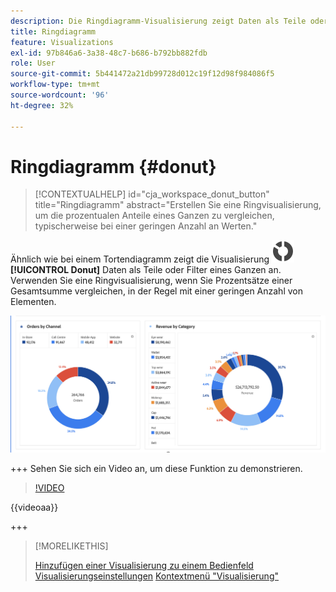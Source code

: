 ```yaml
---
description: Die Ringdiagramm-Visualisierung zeigt Daten als Teile oder Filter eines Ganzen an.
title: Ringdiagramm
feature: Visualizations
exl-id: 97b846a6-3a38-48c7-b686-b792bb882fdb
role: User
source-git-commit: 5b441472a21db99728d012c19f12d98f984086f5
workflow-type: tm+mt
source-wordcount: '96'
ht-degree: 32%

---
```


# Ringdiagramm {#donut}

<!-- markdownlint-disable MD034 -->

>[!CONTEXTUALHELP]
>id="cja_workspace_donut_button"
>title="Ringdiagramm"
>abstract="Erstellen Sie eine Ringvisualisierung, um die prozentualen Anteile eines Ganzen zu vergleichen, typischerweise bei einer geringen Anzahl an Werten."

<!-- markdownlint-enable MD034 -->


Ähnlich wie bei einem Tortendiagramm zeigt die Visualisierung ![GraphDonut](/help/assets/icons/GraphDonut.svg) **[!UICONTROL Donut]** Daten als Teile oder Filter eines Ganzen an. Verwenden Sie eine Ringvisualisierung, wenn Sie Prozentsätze einer Gesamtsumme vergleichen, in der Regel mit einer geringen Anzahl von Elementen.

![Ein Ringdiagramm, das Daten als Teile oder Filter eines Ganzen anzeigt.](assets/donut.png)

+++ Sehen Sie sich ein Video an, um diese Funktion zu demonstrieren.

>[!VIDEO](https://video.tv.adobe.com/v/23989/?quality=12)

{{videoaa}}

+++

>[!MORELIKETHIS]
>
>[Hinzufügen einer Visualisierung zu einem Bedienfeld](/help/analysis-workspace/visualizations/freeform-analysis-visualizations.md#add-visualizations-to-a-panel)
>[Visualisierungseinstellungen](/help/analysis-workspace/visualizations/freeform-analysis-visualizations.md#settings)
>[Kontextmenü &quot;Visualisierung&quot;](/help/analysis-workspace/visualizations/freeform-analysis-visualizations.md#context-menu)
>

